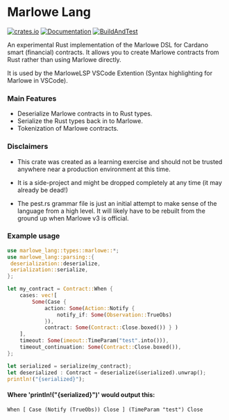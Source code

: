 # Marlowe Lang

[![crates.io](https://img.shields.io/crates/v/marlowe_lang.svg)](https://crates.io/crates/marlowe_lang)
[![Documentation](https://docs.rs/marlowe_lang/badge.svg)](https://docs.rs/marlowe_lang)
[![BuildAndTest](https://github.com/OlofBlomqvist/marlowe_rust/actions/workflows/rust.yml/badge.svg?branch=master)](https://github.com/OlofBlomqvist/marlowe_rust/actions/workflows/rust.yml)

An experimental Rust implementation of the Marlowe DSL for Cardano smart (financial) contracts. 
It allows you to create Marlowe contracts from Rust rather than using Marlowe directly.

It is used by the MarloweLSP VSCode Extention (Syntax highlighting for Marlowe in VSCode).

### Main Features

- Deserialize Marlowe contracts in to Rust types.
- Serialize the Rust types back in to Marlowe.
- Tokenization of Marlowe contracts.

### Disclaimers

- This crate was created as a learning exercise and should not be trusted anywhere near a production environment at this time.

- It is a side-project and might be dropped completely at any time (it may already be dead!)

- The pest.rs grammar file is just an initial attempt to make sense of the language from a high level. 
  It will likely have to be rebuilt from the ground up when Marlowe v3 is official.


### Example usage

```rust
use marlowe_lang::types::marlowe::*;
use marlowe_lang::parsing::{
 deserialization::deserialize,
 serialization::serialize,
};

let my_contract = Contract::When {
    cases: vec![
        Some(Case { 
            action: Some(Action::Notify { 
                notify_if: Some(Observation::TrueObs) 
            }), 
            contract: Some(Contract::Close.boxed()) } )
    ],
    timeout: Some(imeout::TimeParam("test".into())),
    timeout_continuation: Some(Contract::Close.boxed()),
};

let serialized = serialize(my_contract);
let deserialized : Contract = deserialize(&serialized).unwrap();
println!("{serialized}");
```

#### Where 'println!("{serialized}")' would output this:
```text
When [ Case (Notify (TrueObs)) Close ] (TimeParam "test") Close
```
